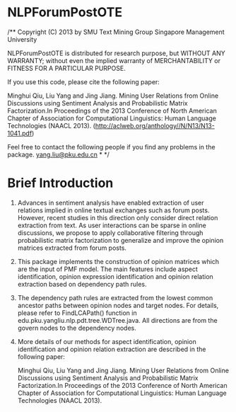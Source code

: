 NLPForumPostOTE
===============

/**
Copyright (C) 2013 by
SMU Text Mining Group
Singapore Management University 

NLPForumPostOTE is distributed for research purpose, but
WITHOUT ANY WARRANTY; without even the implied warranty of
MERCHANTABILITY or FITNESS FOR A PARTICULAR PURPOSE.

If you use this code, please cite the following paper:

Minghui Qiu, Liu Yang and Jing Jiang. Mining User Relations from Online Discussions using Sentiment Analysis and Probabilistic Matrix Factorization.In Proceedings of the 2013 Conference of North American Chapter of Association for Computational Linguistics: Human Language Technologies (NAACL 2013). (http://aclweb.org/anthology//N/N13/N13-1041.pdf)

Feel free to contact the following people if you find any
problems in the package.
yang.liu@pku.edu.cn * */

Brief Introduction
===================

1. Advances in sentiment analysis have enabled extraction of user relations implied in online textual exchanges such as forum posts. However, recent studies in this direction only consider direct relation extraction from text. As user interactions can be sparse in online discussions, we propose to apply collaborative filtering through probabilistic matrix factorization to generalize and improve the opinion matrices extracted from forum posts.

2. This package implements the construction of opinion matrices which are the input of PMF model. The main features include aspect identification, opinion expression identification and opinion relation extraction based on dependency path rules.

3. The dependency path rules are extracted from the lowest common ancestor paths between opinion nodes and target nodes. For details, please refer to FindLCAPath() function in edu.pku.yangliu.nlp.pdt.tree.WDTree.java. All directions are from the govern nodes to the dependency nodes.

4. More details of our methods for aspect identification, opinion identification and opinion relation extraction are described in the following paper:

   Minghui Qiu, Liu Yang and Jing Jiang. Mining User Relations from Online Discussions using Sentiment Analysis and Probabilistic Matrix Factorization.In Proceedings of the 2013 Conference of North American Chapter of Association for Computational Linguistics: Human Language Technologies (NAACL 2013). 
